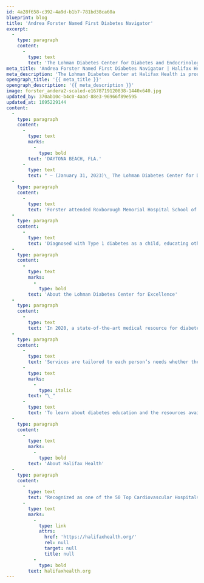 ```yaml
---
id: 4a28f658-c392-4a9d-b1b7-781bd38ca60a
blueprint: blog
title: 'Andrea Forster Named First Diabetes Navigator'
excerpt:
  -
    type: paragraph
    content:
      -
        type: text
        text: 'The Lohman Diabetes Center for Diabetes and Endocrinology at Halifax Health in Daytona Beach, Fla., is proud to announce that Andrea Forster, BS, RN, CCM, CDCES has joined the organization as a Diabetes Navigator.'
meta_title: 'Andrea Forster Named First Diabetes Navigator | Halifax Health'
meta_description: 'The Lohman Diabetes Center at Halifax Health is proud to announce that Andrea Forster has joined the organization as a Diabetes Navigator.'
opengraph_title: '{{ meta_title }}'
opengraph_description: '{{ meta_description }}'
image: forster_andera2-scaled-e1678719120838-1440x640.jpg
updated_by: 370ab10c-b4c0-4aad-88e3-96966f89e595
updated_at: 1695229144
content:
  -
    type: paragraph
    content:
      -
        type: text
        marks:
          -
            type: bold
        text: 'DAYTONA BEACH, FLA.'
      -
        type: text
        text: " – (January 31, 2023)\_ The Lohman Diabetes Center for Diabetes and Endocrinology at Halifax Health in Daytona Beach, Fla., is proud to announce that Andrea Forster, BS, RN, CCM, CDCES has joined the organization as a Diabetes Navigator. In this role, Forster will be assisting patients with diabetes by identifying barriers to care and providing education and resources."
  -
    type: paragraph
    content:
      -
        type: text
        text: 'Forster attended Roxborough Memorial Hospital School of Nursing in Philadelphia, Pa., and received her Bachelor of Science in Health Care Leadership from National Louis University. As a registered nurse for over 35 years and a certified case manager for over 20 years, her background includes critical care, home health, utilization management, case management and leadership.'
  -
    type: paragraph
    content:
      -
        type: text
        text: 'Diagnosed with Type 1 diabetes as a child, educating others to manage their diabetes has been a passion of Forster. She became a Certified Diabetes Care and Education Specialist (CDCES), and completed the Diabetes Educator Level 2 program with the American Association of Diabetes Educators. Additionally, she completed the NDPP Lifestyle Coach with the Centers for Disease Control National Diabetes Prevention Program.'
  -
    type: paragraph
    content:
      -
        type: text
        marks:
          -
            type: bold
        text: 'About the Lohman Diabetes Center for Excellence'
  -
    type: paragraph
    content:
      -
        type: text
        text: 'In 2020, a state-of-the-art medical resource for diabetes treatment was unveiled as the Lohman Diabetes Center of Excellence, made possible by a $4 million donation from Nancy and Lowell Lohman. Created to be a one-stop resource center for diabetes patients seeking access to world-class endocrinologists, on-site lab work, and educational and lifestyle coaching, this building was constructed to serve the growing needs of our community in an unprecedented way. The center is located on the fifth floor of Halifax Health’s Professional Building at 311 Clyde Morris Blvd., now officially renamed the Lohman Building. The American Diabetes Association recognizes our services as meeting the National Standards for Diabetes Self-Management Education and Support.'
  -
    type: paragraph
    content:
      -
        type: text
        text: 'Services are tailored to each person’s needs whether they are newly diagnosed or have a history of diabetes. Diabetes classes, one-on-one counseling, meal planning individualized by a dietitian, pregnancy/gestational diabetes counseling, instructions on how to test blood sugar or how to inject insulin and a free support group are offered.'
      -
        type: text
        marks:
          -
            type: italic
        text: "\_"
      -
        type: text
        text: 'To learn about diabetes education and the resources available, please call 386.425.2242 or 386.425.4829.'
  -
    type: paragraph
    content:
      -
        type: text
        marks:
          -
            type: bold
        text: 'About Halifax Health'
  -
    type: paragraph
    content:
      -
        type: text
        text: "Recognized as one of the 50 Top Cardiovascular Hospitals™ in the United States by IBM Watson Health™, Halifax Health serves Volusia and Flagler counties, providing a continuum of health care services through a network of organizations including a tertiary hospital, two community hospitals, an urgent care, psychiatric services, a cancer treatment center with five outreach locations, the area’s largest hospice, a center for inpatient rehabilitation, outpatient rehabilitation clinics, primary care walk-in clinics, a clinic specializing in women’s health, a pediatric care community clinic, three children’s medical practices, a home health care agency and an exclusive provider organization. Halifax Health offers the area’s only Level II Trauma Center, Center for Transplant Services, Pediatric Intensive Care Unit, Pediatric Emergency Department, Child and Adolescent Behavioral Services, complete Neurosurgical Services, OB Emergency Department and Level III Neonatal Intensive Care Unit that cares for babies born earlier than 28 weeks. For more information, visit\_"
      -
        type: text
        marks:
          -
            type: link
            attrs:
              href: 'https://halifaxhealth.org/'
              rel: null
              target: null
              title: null
          -
            type: bold
        text: halifaxhealth.org
---
```

